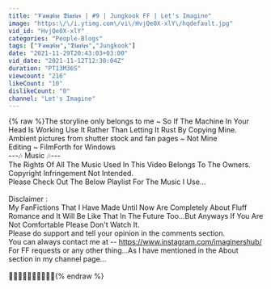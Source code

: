 ```yaml
---
title: "𝓥𝖆𝖒𝖕𝖎𝖗𝖊 𝕯𝖎𝖆𝖗𝖎𝖊𝖘 | #9 | Jungkook FF | Let's Imagine"
image: "https:\/\/i.ytimg.com\/vi\/HvjQe0X-xlY\/hqdefault.jpg"
vid_id: "HvjQe0X-xlY"
categories: "People-Blogs"
tags: ["𝓥𝖆𝖒𝖕𝖎𝖗𝖊","𝕯𝖎𝖆𝖗𝖎𝖊𝖘","Jungkook"]
date: "2021-11-29T20:43:03+03:00"
vid_date: "2021-11-12T12:30:04Z"
duration: "PT13M36S"
viewcount: "216"
likeCount: "10"
dislikeCount: "0"
channel: "Let's Imagine"
---
```

{% raw %}The storyline only belongs to me ~ So If The Machine In Your Head Is Working Use It Rather Than Letting It Rust By Copying Mine.<br />Ambient pictures from shutter stock and fan pages ~ Not Mine<br />Editing ~ FilmForth for Windows<br />---🎶 Music 🎶---<br />The Rights Of All The Music Used In This Video Belongs To The Owners. Copyright Infringement Not Intended.<br />Please Check Out The Below Playlist For The Music I Use...<br /><br />Disclaimer :<br />My FanFictions That I Have Made Until Now Are Completely About Fluff Romance and It Will Be Like That In The Future Too...But Anyways If You Are Not Comfortable Please Don't Watch It.<br />Please do support and tell your opinion in the comments section.<br />You can always contact me at -- <a rel="nofollow" target="blank" href="https://www.instagram.com/imaginershub/">https://www.instagram.com/imaginershub/</a><br />For FF requests or any other thing...As I have mentioned in the About section in my channel page...<br /><br />💜💖💓🖤😍🤩😘💎🎇💫{% endraw %}
